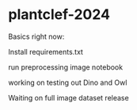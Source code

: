 # plantclef-2024

Basics right now:

Install requirements.txt

run preprocessing image notebook

working on testing out Dino and Owl 

Waiting on full image dataset release
